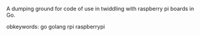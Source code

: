 A dumping ground for code of use in twiddling with raspberry pi boards
in Go.

obkeywords: go golang rpi raspberrypi
